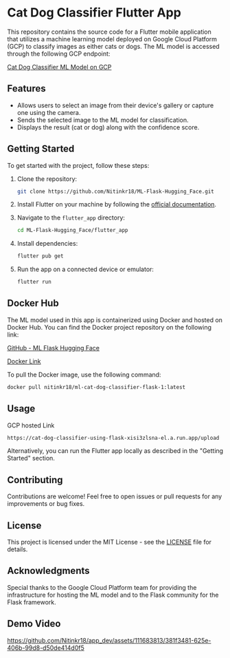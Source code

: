 # Cat Dog Classifier Flutter App

This repository contains the source code for a Flutter mobile application that utilizes a machine learning model deployed on Google Cloud Platform (GCP) to classify images as either cats or dogs. The ML model is accessed through the following GCP endpoint:

[Cat Dog Classifier ML Model on GCP](https://cat-dog-classifier-using-flask-xisi3zlsna-el.a.run.app/upload)

## Features

- Allows users to select an image from their device's gallery or capture one using the camera.
- Sends the selected image to the ML model for classification.
- Displays the result (cat or dog) along with the confidence score.

## Getting Started

To get started with the project, follow these steps:

1. Clone the repository:

   ```bash
   git clone https://github.com/Nitinkr18/ML-Flask-Hugging_Face.git
   ```

2. Install Flutter on your machine by following the [official documentation](https://flutter.dev/docs/get-started/install).

3. Navigate to the `flutter_app` directory:

   ```bash
   cd ML-Flask-Hugging_Face/flutter_app
   ```

4. Install dependencies:

   ```bash
   flutter pub get
   ```

5. Run the app on a connected device or emulator:

   ```bash
   flutter run
   ```

## Docker Hub

The ML model used in this app is containerized using Docker and hosted on Docker Hub. You can find the Docker project repository on the following link:

[GitHub - ML Flask Hugging Face](https://github.com/Nitinkr18/ML-Flask-Hugging_Face.git)


[Docker Link](https://hub.docker.com/repository/docker/nitinkr18/ml-cat-dog-classifier-flask-1/general)


To pull the Docker image, use the following command:

```bash
docker pull nitinkr18/ml-cat-dog-classifier-flask-1:latest
```

## Usage

GCP hosted Link
```bash
https://cat-dog-classifier-using-flask-xisi3zlsna-el.a.run.app/upload
```
Alternatively, you can run the Flutter app locally as described in the "Getting Started" section.

## Contributing

Contributions are welcome! Feel free to open issues or pull requests for any improvements or bug fixes.

## License

This project is licensed under the MIT License - see the [LICENSE](LICENSE) file for details.

## Acknowledgments

Special thanks to the Google Cloud Platform team for providing the infrastructure for hosting the ML model and to the Flask community for the Flask framework.



## Demo Video

https://github.com/Nitinkr18/app_dev/assets/111683813/381f3481-625e-406b-99d8-d50de414d0f5


